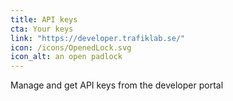 ```yaml
---
title: API keys
cta: Your keys
link: "https://developer.trafiklab.se/"
icon: /icons/OpenedLock.svg
icon_alt: an open padlock
---
```

Manage and get API keys from the developer portal
